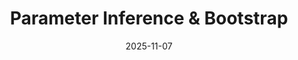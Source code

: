 ---
layout: lecture
number: 20
date: 2025-11-07
published: false
title: Parameter Inference & Bootstrap
presented_by: Josh Grossman
slido:
recording: 
files:
  slides: 
  pdf_slides:
  code:
  code_html:
  notebook:
  notes:
  additional_files:
    - name:
      link:
      target: #or leave empty
---